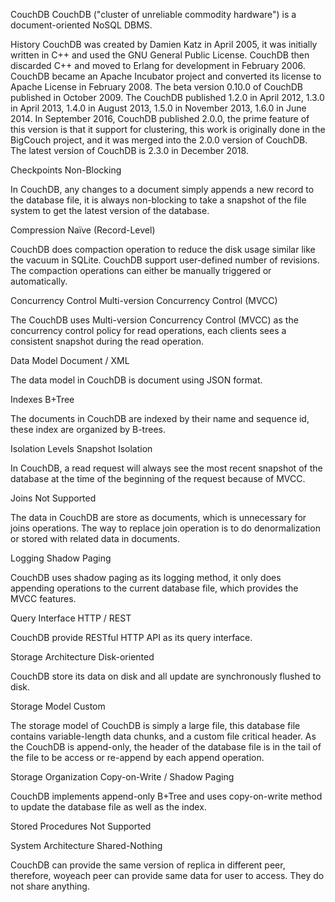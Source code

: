 CouchDB 
CouchDB ("cluster of unreliable commodity hardware") is a document-oriented NoSQL DBMS.


History 
CouchDB was created by Damien Katz in April 2005, it was initially written in C++ and used the GNU General Public License. CouchDB then discarded C++ and moved to Erlang for development in February 2006. CouchDB became an Apache Incubator project and converted its license to Apache License in February 2008. The beta version 0.10.0 of CouchDB published in October 2009. The CouchDB published 1.2.0 in April 2012, 1.3.0 in April 2013, 1.4.0 in August 2013, 1.5.0 in November 2013, 1.6.0 in June 2014. In September 2016, CouchDB published 2.0.0, the prime feature of this version is that it support for clustering, this work is originally done in the BigCouch project, and it was merged into the 2.0.0 version of CouchDB. The latest version of CouchDB is 2.3.0 in December 2018.


Checkpoints 
Non-Blocking

In CouchDB, any changes to a document simply appends a new record to the database file, it is always non-blocking to take a snapshot of the file system to get the latest version of the database.


Compression 
Naïve (Record-Level)

CouchDB does compaction operation to reduce the disk usage similar like the vacuum in SQLite. CouchDB support user-defined number of revisions. The compaction operations can either be manually triggered or automatically.


Concurrency Control 
Multi-version Concurrency Control (MVCC)

The CouchDB uses Multi-version Concurrency Control (MVCC) as the concurrency control policy for read operations, each clients sees a consistent snapshot during the read operation.


Data Model 
Document / XML

The data model in CouchDB is document using JSON format.


Indexes 
B+Tree

The documents in CouchDB are indexed by their name and sequence id, these index are organized by B-trees.


Isolation Levels 
Snapshot Isolation

In CouchDB, a read request will always see the most recent snapshot of the database at the time of the beginning of the request because of MVCC.


Joins 
Not Supported

The data in CouchDB are store as documents, which is unnecessary for joins operations. The way to replace join operation is to do denormalization or stored with related data in documents.


Logging 
Shadow Paging

CouchDB uses shadow paging as its logging method, it only does appending operations to the current database file, which provides the MVCC features.


Query Interface 
HTTP / REST

CouchDB provide RESTful HTTP API as its query interface.


Storage Architecture 
Disk-oriented

CouchDB store its data on disk and all update are synchronously flushed to disk.


Storage Model 
Custom

The storage model of CouchDB is simply a large file, this database file contains variable-length data chunks, and a custom file critical header. As the CouchDB is append-only, the header of the database file is in the tail of the file to be access or re-append by each append operation.


Storage Organization 
Copy-on-Write / Shadow Paging

CouchDB implements append-only B+Tree and uses copy-on-write method to update the database file as well as the index.


Stored Procedures
Not Supported

System Architecture 
Shared-Nothing

CouchDB can provide the same version of replica in different peer, therefore, woyeach peer can provide same data for user to access. They do not share anything.